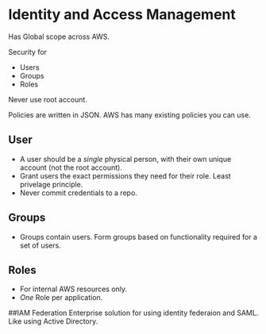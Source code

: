 # Identity and Access Management

Has Global scope across AWS.

Security for
* Users
* Groups
* Roles

Never use root account.

Policies are written in JSON. AWS has many existing policies you can use.

## User
* A user should be a *single* physical person, with their own unique account (not the root account). 
* Grant users the exact permissions they need for their role. Least privelage principle.
* Never commit credentials to a repo.


## Groups
* Groups contain users. Form groups based on functionality required for a set of users.

## Roles
* For internal AWS resources only.
* *One* Role per application.

##IAM Federation
Enterprise solution for using identity federaion and SAML. Like using Active Directory.


